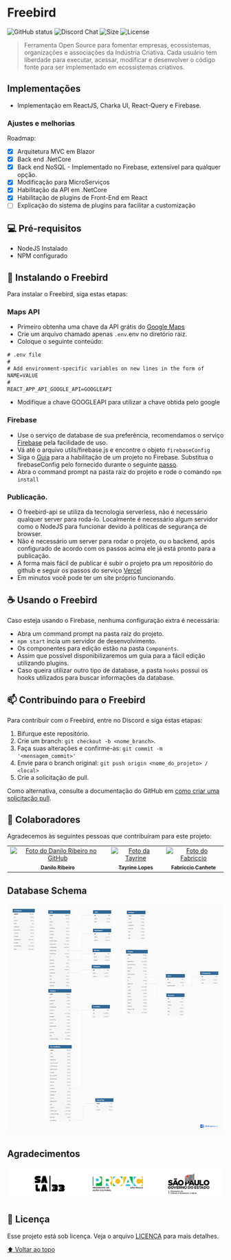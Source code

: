# Freebird

<!---Esses são exemplos. Veja https://shields.io para outras pessoas ou para personalizar este conjunto de escudos. Você pode querer incluir dependências, status do projeto e informações de licença aqui--->

![GitHub status](https://img.shields.io/github/checks-status/Sala33/FreebirdTech/82f0cc49f3e86f97cd259c4dec2189954a98df1f)
![Discord Chat](https://img.shields.io/discord/785957787594915851)
![Size](https://img.shields.io/github/repo-size/Sala33/FreebirdTech)
![License](https://img.shields.io/github/license/Sala33/FreebirdTech)

>Ferramenta Open Source para fomentar empresas, ecossistemas, organizações e associações da Indústria Criativa. Cada usuário tem liberdade para executar, acessar, modificar e desenvolver o código fonte para ser implementado em ecossistemas criativos.

## Implementações

* Implementação em ReactJS, Charka UI, React-Query e Firebase.

### Ajustes e melhorias

Roadmap:

- [x] Arquitetura MVC em Blazor
- [x] Back end .NetCore
- [x] Back end NoSQL - Implementado no Firebase, extensível para qualquer opção. 
- [x] Modificação para MicroServiços
- [x] Habilitação da API em .NetCore
- [X] Habilitação de plugins de Front-End em React
- [ ] Explicação do sistema de plugins para facilitar a customização

## 💻 Pré-requisitos
<!---Estes são apenas requisitos de exemplo. Adicionar, duplicar ou remover conforme necessário--->
* NodeJS Instalado
* NPM configurado

## 🚀 Instalando o Freebird

Para instalar o Freebird, siga estas etapas:

### Maps API
* Primeiro obtenha uma chave da API grátis do [Google Maps](https://developers.google.com/maps/documentation)
* Crie um arquivo chamado apenas `.env`.env no diretório raiz.
* Coloque o seguinte conteúdo:
```
# .env file
#
# Add environment-specific variables on new lines in the form of NAME=VALUE
# 
REACT_APP_API_GOOGLE_API=GOOGLEAPI
```
* Modifique a chave GOOGLEAPI para utilizar a chave obtida pelo google

### Firebase
* Use o serviço de database de sua preferência, recomendamos o serviço [Firebase](https://firebase.google.com/docs/web/setup?hl=pt-br) pela facilidade de uso.
* Vá até o arquivo utils/firebase.js e encontre o objeto `firebaseConfig`
* Siga o [Guia](https://firebase.google.com/docs/web/setup?hl=pt-br) para a habilitação de um projeto no Firebase. Substitua o firebaseConfig pelo fornecido durante o seguinte [passo](https://firebase.google.com/docs/web/learn-more#config-object).
* Abra o command prompt na pasta raiz do projeto e rode o comando `npm install`

### Publicação.

* O freebird-api se utiliza da tecnologia serverless, não é necessário qualquer server para roda-lo. Localmente é necessário algum servidor como o NodeJS para funcionar devido à políticas de segurança de browser.
* Não é necessário um server para rodar o projeto, ou o backend, após configurado de acordo com os passos acima ele já está pronto para a publicação.
* A forma mais fácil de publicar é subir o projeto pra um repositório do github e seguir os passos do serviço [Vercel](https://vercel.com/guides/deploying-react-with-vercel)
* Em minutos você pode ter um site próprio funcionando.

## ☕ Usando o Freebird

Caso esteja usando o Firebase, nenhuma configuração extra é necessária:

* Abra um command prompt na pasta raiz do projeto.
* `npm start` incia um servidor de desenvolvimento. 
* Os componentes para edição estão na pasta `Components`.
* Assim que possível disponibilizaremos um guia para a fácil edição utilizando plugins.
* Caso queira utilizar outro tipo de database, a pasta `hooks` possui os hooks utilizados para buscar informações da database.

## 📫 Contribuindo para o Freebird
<!---Se o seu README for longo ou se você tiver algum processo ou etapas específicas que deseja que os contribuidores sigam, considere a criação de um arquivo CONTRIBUTING.md separado--->
Para contribuir com o Freebird, entre no Discord e siga estas etapas:

1. Bifurque este repositório.
2. Crie um branch: `git checkout -b <nome_branch>`.
3. Faça suas alterações e confirme-as: `git commit -m '<mensagem_commit>'`
4. Envie para o branch original: `git push origin <nome_do_projeto> / <local>`
5. Crie a solicitação de pull.

Como alternativa, consulte a documentação do GitHub em [como criar uma solicitação pull](https://help.github.com/en/github/collaborating-with-issues-and-pull-requests/creating-a-pull-request).

## 🤝 Colaboradores

Agradecemos às seguintes pessoas que contribuíram para este projeto:

<table>
  <tr>
    <td align="center">
      <a href="https://github.com/c0nundrum">
        <img src="https://avatars.githubusercontent.com/u/7014553?s=400&u=065c83fe069588dff1cbf06aa54690f50fda7e2c&v=4" width="100px;" alt="Foto do Danilo Ribeiro no GitHub"/><br>
        <sub>
          <b>Danilo Ribeiro</b>
        </sub>
      </a>
    </td>
    <td align="center">
      <a href="https://github.com/enirya">
        <img src="https://avatars.githubusercontent.com/u/24363588?v=4" width="100px;" alt="Foto da Tayrine"/><br>
        <sub>
          <b>Tayrine Lopes</b>
        </sub>
      </a>
    </td>
    <td align="center">
      <a href="https://github.com/fabricciocanhete">
        <img src="https://avatars.githubusercontent.com/u/82179914?v=4" width="100px;" alt="Foto do Fabriccio"/><br>
        <sub>
          <b>Fabriccio Canhete</b>
        </sub>
      </a>
    </td>
  </tr>
</table>

## Database Schema

<img src="Readme/ModelDatabase-API.png" alt="logos">

## Agradecimentos

<img src="Readme/regua.png" alt="logos">

## 📝 Licença

Esse projeto está sob licença. Veja o arquivo [LICENÇA](LICENSE.md) para mais detalhes.

[⬆ Voltar ao topo](#freebird)<br>
